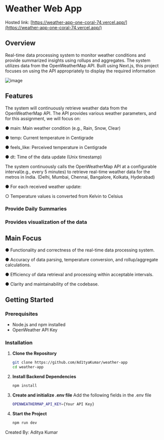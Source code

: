 # Weather Web App
Hosted link: [https://weather-app-one-coral-74.vercel.app/](https://weather-app-one-coral-74.vercel.app/)

## Overview

Real-time data processing system to monitor weather conditions and provide summarized insights using rollups and aggregates. The system utilizes data from the OpenWeatherMap API. Built using Next.js, this project focuses on using the API appropriately to display the required information

![image](https://github.com/user-attachments/assets/7c98650e-d0a7-4c56-9420-bf54abf1b460)

## Features

The system will continuously retrieve weather data from the OpenWeatherMap API. The API provides various weather parameters, and for this assignment, we will focus on:

● main: Main weather condition (e.g., Rain, Snow, Clear)

● temp: Current temperature in Centigrade

● feels_like: Perceived temperature in Centigrade

● dt: Time of the data update (Unix timestamp)

The system continuously calls the OpenWeatherMap API at a configurable interval(e.g., every 5 minutes) to retrieve real-time weather data for the metros in India. (Delhi,
Mumbai, Chennai, Bangalore, Kolkata, Hyderabad)

● For each received weather update:

  ○ Temperature values is converted from Kelvin to Celsius

### Provide Daily Summaries
### Provides visualization of the data

## Main Focus

● Functionality and correctness of the real-time data processing system.

● Accuracy of data parsing, temperature conversion, and rollup/aggregate calculations.

● Efficiency of data retrieval and processing within acceptable intervals.

● Clarity and maintainability of the codebase.

## Getting Started

### Prerequisites

- Node.js and npm installed
- OpenWeather API Key

### Installation

1. **Clone the Repository**
   ```bash
   git clone https://github.com/Ad1tyaKumar/weather-app
   cd weather-app
   ```

2. **Install Backend Dependencies**

   ```bash
   npm install
   ```

3. **Create and initialize .env file**
    Add the following fields in the .env file
   ```bash
   OPENWEATHERMAP_API_KEY={Your API Key}
   ```

4. **Start the Project**

   ```bash
   npm run dev
   ```


Created By: Aditya Kumar
